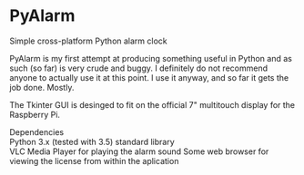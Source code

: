 # PyAlarm
Simple cross-platform Python alarm clock

PyAlarm is my first attempt at producing something useful in Python and as such (so far) is very crude and buggy.
I definitely do not recommend anyone to actually use it at this point. I use it anyway, and so far it gets the job done. Mostly.

The Tkinter GUI is desinged to fit on the official 7" multitouch display for the Raspberry Pi.

Dependencies<br>
Python 3.x (tested with 3.5) standard library<br>
VLC Media Player for playing the alarm sound
Some web browser for viewing the license from within the aplication
